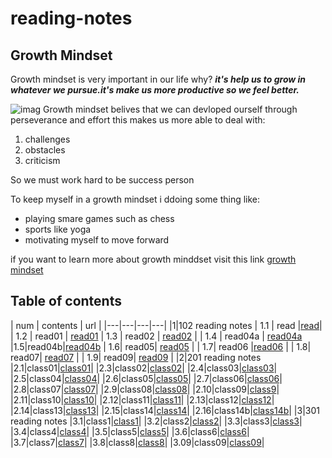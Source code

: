 # reading-notes

## Growth Mindset

Growth mindset is very important in our life why?
***it's help us to grow in whatever we pursue.it's make us more productive so we feel better.***

![imag](https://static.dw.com/image/19392815_6.jpg)
Growth mindset belives that we can devloped ourself through perseverance and effort this makes us more able to deal with:

1. challenges
2. obstacles
3. criticism

So we must work hard to be success person

To keep myself in a growth mindset i ddoing some thing like:

- playing smare games such as chess
- sports like yoga
- motivating myself to move forward

if you want to learn more about growth minddset visit this link  [growth mindset](https://www.mindsetworks.com/science/)

## Table of contents

|  num | contents  |  url |
|---|---|---|---|
|1|102 reading notes
| 1.1  | read  |[read](https://abrar189.github.io/reading-notes/read)|
| 1.2  | read01  | [read01](https://abrar189.github.io/reading-notes/read01)
| 1.3  | read02  | [read02](https://abrar189.github.io/reading-notes/read02)  |
|  1.4 | read04a  | [read04a](https://abrar189.github.io/reading-notes/read04a)
|1.5|read04b|[read04b](https://abrar189.github.io/reading-notes/read04b)
|  1.6|  read05| [read05](https://abrar189.github.io/reading-notes/read05)  |
| 1.7|  read06 |[read06](https://abrar189.github.io/reading-notes/read06)   |
| 1.8|   read07| [read07](https://abrar189.github.io/reading-notes/read07)  |
| 1.9| read09| [read09](https://abrar189.github.io/reading-notes/read09)  |
|2|201 reading notes
|2.1|class01|[class01](https://abrar189.github.io/reading-notes/class01)|
|2.3|class02|[class02](https://abrar189.github.io/reading-notes/class02)|
|2.4|class03|[class03](https://abrar189.github.io/reading-notes/class03)|
|2.5|class04|[class04](https://abrar189.github.io/reading-notes/class04)|
|2.6|class05|[class05](class05.md)|
|2.7|class06|[class06](https://abrar189.github.io/reading-notes/class06)|
|2.8|class07|[class07](https://abrar189.github.io/reading-notes/class07)|
|2.9|class08|[class08](class08.md)|
|2.10|class09|[class9](class9.md)|
|2.11|class10|[class10](class10.md)|
|2.12|class11|[class11](class11.md)|
|2.13|class12|[class12](class12.md)|
|2.14|class13|[class13](class13.md)|
|2.15|class14|[class14](class14.md)|
|2.16|class14b|[class14b](class14b.md)|
|3|301 reading notes
|3.1|class1|[class1](class1.md)|
|3.2|class2|[class2](class2.md)|
|3.3|class3|[class3](class3.md)|
|3.4|class4|[class4](class4.md)|
|3.5|class5|[class5](class5.md)|
|3.6|class6|[class6](class6.md)|
|3.7|class7|[class7](class7.md)|
|3.8|class8|[class8](class8.md)|
|3.09|class09|[class09](class09.md)|



